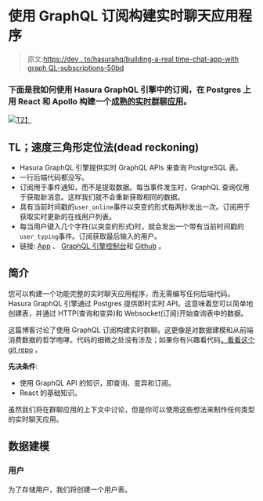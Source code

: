 # 使用 GraphQL 订阅构建实时聊天应用程序

> 原文:[https://dev . to/hasurahq/building-a-real time-chat-app-with graph QL-subscriptions-50bd](https://dev.to/hasurahq/building-a-realtime-chat-app-with-graphql-subscriptions-50bd)

### [](#here-is-how-i-used-subscriptions-in-hasura-graphql-engine-to-build-a-fullfledged-realtime-group-chat-app-on-postgres-with-react-and-apollo)下面是我如何使用 Hasura GraphQL 引擎中的订阅，在 Postgres 上用 React 和 Apollo 构建一个[成熟的实时群聊应用](https://realtime-chat.demo.hasura.app/)。

[![](../Images/6c75c7a2f7cf822fb01539d4edc1b491.png)T2】](https://res.cloudinary.com/practicaldev/image/fetch/s--_KlGFT8q--/c_limit%2Cf_auto%2Cfl_progressive%2Cq_auto%2Cw_880/https://blog.hasura.io/content/images/2019/12/GraphQL---Apollo.png)

## TL；速度三角形定位法(dead reckoning)

*   Hasura GraphQL 引擎提供实时 GraphQL APIs 来查询 PostgreSQL 表。
*   一行后端代码都没写。
*   订阅用于事件通知，而不是提取数据。每当事件发生时，GraphQL 查询仅用于获取新消息。这样我们就不会重新获取相同的数据。
*   具有当前时间戳的`user_online`事件以突变的形式每两秒发出一次。订阅用于获取实时更新的在线用户列表。
*   每当用户键入几个字符(以突变的形式)时，就会发出一个带有当前时间戳的`user_typing`事件。订阅获取最后输入的用户。
*   链接: [App](https://realtime-chat.demo.hasura.app/) 、 [GraphQL 引擎控制台](https://hasura-realtime-group-chat.herokuapp.com/console)和 [Github](https://github.com/hasura/graphql-engine/tree/master/community/examples/realtime-chat) 。

## [](#introduction)简介

您可以构建一个功能完整的实时聊天应用程序，而无需编写任何后端代码。Hasura GraphQL 引擎通过 Postgres 提供即时实时 API。这意味着您可以简单地创建表，并通过 HTTP(查询和变异)和 Websocket(订阅)开始查询表中的数据。

这篇博客讨论了使用 GraphQL 订阅构建实时群聊。这更像是对数据建模和从前端消费数据的哲学咆哮。代码的细微之处没有涉及；如果你有兴趣看代码[，看看这个 git repo](https://github.com/wawhal/graphql-subscriptions-chat-app) 。

**先决条件**:

*   使用 GraphQL API 的知识，即查询、变异和订阅。
*   React 的基础知识。

虽然我们将在群聊应用的上下文中讨论，但是你可以使用这些想法来制作任何类型的实时聊天应用。

## [](#data-modelling)数据建模

### [](#users)**用户**

为了存储用户，我们将创建一个用户表。